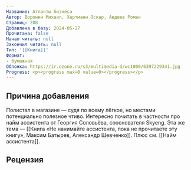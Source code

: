 ```yaml
---
Название: Атланты бизнеса
Автор: Воронин Михаил, Хартманн Оскар, Авдеев Роман
Страниц: 288
Добавлена в базу: 2024-05-27
Прочитана: false
Начал читать: null
Закончил читать: null
Тип: '[[Книга]]'
Формат:
- бумажная
Обложка: https://ir.ozone.ru/s3/multimedia-d/wc1000/6397229341.jpg
Progress: <p><progress max=0 value=0></progress></p>
---
```

## Причина добавления

Полистал в магазине — судя по всему лёгкое, но местами потенциально полезное чтиво. Интересно почитать в частности про найм ассистента от Георгия Соловьёва, сооснователя Skyeng. Эта же тема — [[Книга «Не нанимайте ассистента, пока не прочитаете эту книгу», Максим Батырев, Александр Шевченко]]. Плюс см. [[Найм ассистента]].

## Рецензия